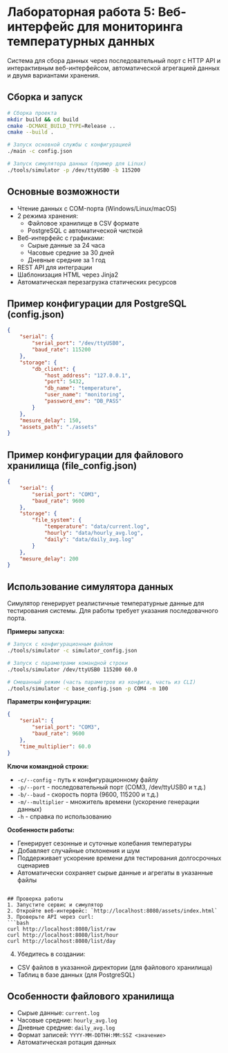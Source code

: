 # Лабораторная работа 5: Веб-интерфейс для мониторинга температурных данных

Система для сбора данных через последовательный порт с HTTP API и интерактивным веб-интерфейсом, автоматической агрегацией данных и двумя вариантами хранения.

## Сборка и запуск

```bash
# Сборка проекта
mkdir build && cd build
cmake -DCMAKE_BUILD_TYPE=Release ..
cmake --build .

# Запуск основной службы с конфигурацией
./main -c config.json

# Запуск симулятора данных (пример для Linux)
./tools/simulator -p /dev/ttyUSB0 -b 115200
```

## Основные возможности
- Чтение данных с COM-порта (Windows/Linux/macOS)
- 2 режима хранения:
  - Файловое хранилище в CSV формате
  - PostgreSQL с автоматической чисткой 
- Веб-интерфейс с графиками:
  - Сырые данные за 24 часа
  - Часовые средние за 30 дней
  - Дневные средние за 1 год 
- REST API для интеграции
- Шаблонизация HTML через Jinja2
- Автоматическая перезагрузка статических ресурсов

## Пример конфигурации для PostgreSQL (config.json)
```json
{
    "serial": {
        "serial_port": "/dev/ttyUSB0",
        "baud_rate": 115200
    },
    "storage": {
        "db_client": {
            "host_address": "127.0.0.1",
            "port": 5432,
            "db_name": "temperature",
            "user_name": "monitoring",
            "password_env": "DB_PASS"
        }
    },
    "mesure_delay": 150,
    "assets_path": "./assets"
}
```

## Пример конфигурации для файлового хранилища (file_config.json)
```json
{
    "serial": {
        "serial_port": "COM3",
        "baud_rate": 9600
    },
    "storage": {
        "file_system": {
            "temperature": "data/current.log",
            "hourly": "data/hourly_avg.log",
            "daily": "data/daily_avg.log"
        }
    },
    "mesure_delay": 200
}
```

## Использование симулятора данных

Симулятор генерирует реалистичные температурные данные для тестирования системы. Для работы требует указания последовачного порта.

**Примеры запуска:**
```bash
# Запуск с конфигурационным файлом
./tools/simulator -c simulator_config.json

# Запуск с параметрами командной строки
./tools/simulator /dev/ttyUSB0 115200 60.0

# Смешанный режим (часть параметров из конфига, часть из CLI)
./tools/simulator -c base_config.json -p COM4 -m 100
```

**Параметры конфигурации:**
```json
{
    "serial": {
        "serial_port": "COM3",
        "baud_rate": 9600
    },
    "time_multiplier": 60.0
}
```

**Ключи командной строки:**
- `-c/--config` - путь к конфигурационному файлу
- `-p/--port` - последовательный порт (COM3, /dev/ttyUSB0 и т.д.)
- `-b/--baud` - скорость порта (9600, 115200 и т.д.)
- `-m/--multiplier` - множитель времени (ускорение генерации данных)
- `-h` - справка по использованию

**Особенности работы:**
- Генерирует сезонные и суточные колебания температуры
- Добавляет случайные отклонения и шум
- Поддерживает ускорение времени для тестирования долгосрочных сценариев
- Автоматически сохраняет сырые данные и агрегаты в указанные файлы
```

## Проверка работы
1. Запустите сервис и симулятор
2. Откройте веб-интерфейс: `http://localhost:8080/assets/index.html`
3. Проверьте API через curl:
```bash
curl http://localhost:8080/list/raw
curl http://localhost:8080/list/hour
curl http://localhost:8080/list/day
```

4. Убедитесь в создании:
- CSV файлов в указанной директории (для файлового хранилища)
- Таблиц в базе данных (для PostgreSQL)

## Особенности файлового хранилища
- Сырые данные: `current.log`
- Часовые средние: `hourly_avg.log`
- Дневные средние: `daily_avg.log`
- Формат записей: `YYYY-MM-DDTHH:MM:SSZ <значение>`
- Автоматическая ротация данных
